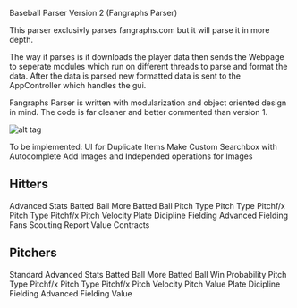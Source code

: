 Baseball Parser Version 2 (Fangraphs Parser)

This parser exclusivly parses fangraphs.com but it will parse it in more depth. 

The way it parses is it downloads the player data then sends the Webpage to seperate modules which run on different threads to parse and format the data.
After the data is parsed new formatted data is sent to the AppController which handles the gui.

Fangraphs Parser is written with modularization and object oriented design in mind. 
The code is far cleaner and better commented than version 1.

![alt tag](http://cl.ly/Rv3R/Screen%20Shot%202013-10-13%20at%204.16.29%20PM.png)

To be implemented:
UI for Duplicate Items
Make Custom Searchbox with Autocomplete
Add Images and Independed operations for Images

Hitters
-------
Advanced Stats
Batted Ball
More Batted Ball
Pitch Type
Pitch Type
Pitchf/x Pitch Type
Pitchf/x Pitch Velocity
Plate Dicipline
Fielding
Advanced Fielding
Fans Scouting Report
Value
Contracts

Pitchers
--------
Standard
Advanced Stats
Batted Ball 
More Batted Ball
Win Probability
Pitch Type
Pitchf/x Pitch Type
Pitchf/x Pitch Velocity
Pitch Value
Plate Dicipline
Fielding
Advanced Fielding
Value
